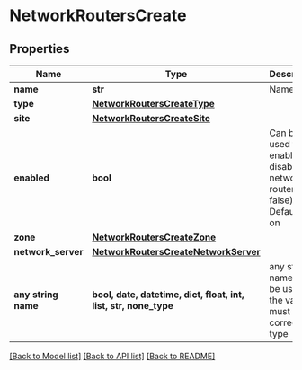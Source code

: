 # NetworkRoutersCreate


## Properties
Name | Type | Description | Notes
------------ | ------------- | ------------- | -------------
**name** | **str** | Name | 
**type** | [**NetworkRoutersCreateType**](NetworkRoutersCreateType.md) |  | 
**site** | [**NetworkRoutersCreateSite**](NetworkRoutersCreateSite.md) |  | 
**enabled** | **bool** | Can be used to enable / disable the network router (true, false). Default is on | [optional] 
**zone** | [**NetworkRoutersCreateZone**](NetworkRoutersCreateZone.md) |  | [optional] 
**network_server** | [**NetworkRoutersCreateNetworkServer**](NetworkRoutersCreateNetworkServer.md) |  | [optional] 
**any string name** | **bool, date, datetime, dict, float, int, list, str, none_type** | any string name can be used but the value must be the correct type | [optional]

[[Back to Model list]](../README.md#documentation-for-models) [[Back to API list]](../README.md#documentation-for-api-endpoints) [[Back to README]](../README.md)


